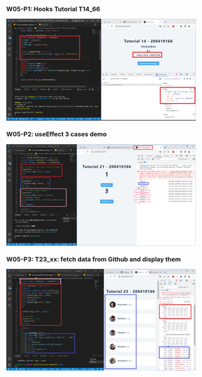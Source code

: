 ### W05-P1: Hooks Tutorial T14_66

![](w05-p1.PNG)

### W05-P2: useEffect 3 cases demo

![](w05-p2.PNG)

### W05-P3: T23_xx: fetch data from Github and display them

![](w05-p3.PNG)
